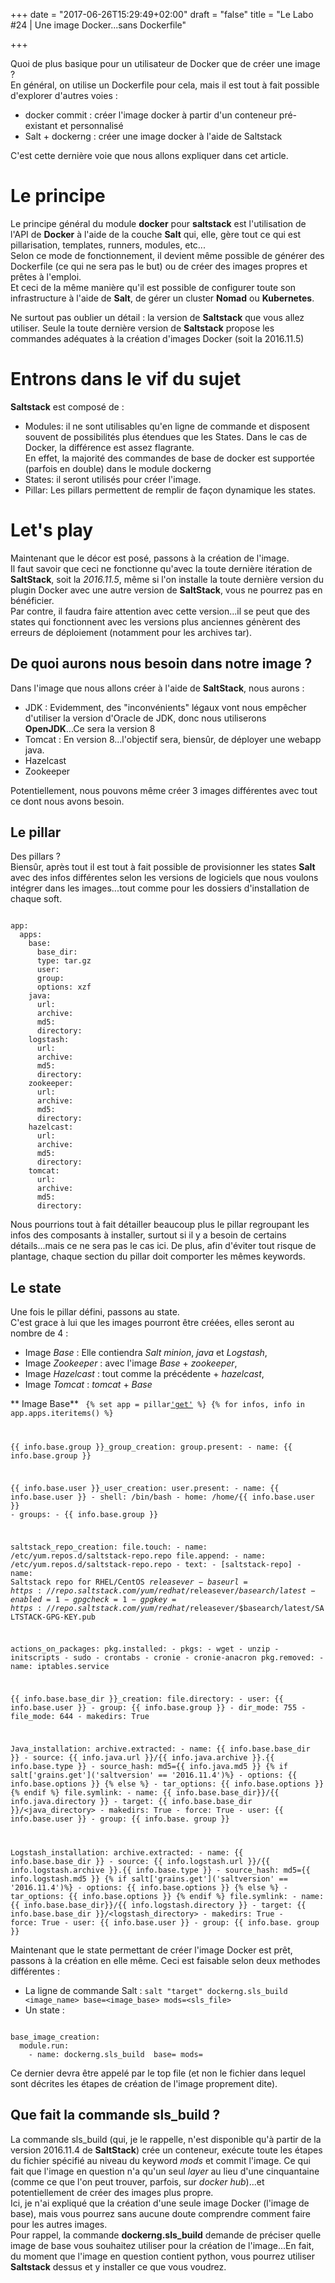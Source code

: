 +++
date = "2017-06-26T15:29:49+02:00"
draft = "false"
title = "Le Labo #24 | Une image Docker...sans Dockerfile"

+++

Quoi de plus basique pour un utilisateur de Docker que de créer une image ?  
En général, on utilise un Dockerfile pour cela, mais il est tout à fait possible d'explorer d'autres voies :

- docker commit : créer l'image docker à partir d'un conteneur pré-existant et personnalisé
- Salt + dockerng : créer une image docker à l'aide de Saltstack

C'est cette dernière voie que nous allons expliquer dans cet article.  

# Le principe
Le principe général du module **docker** pour **saltstack** est l'utilisation de l'API de **Docker** à l'aide de la couche **Salt** qui, elle, gère tout ce qui est pillarisation, templates, runners, modules, etc...  
Selon ce mode de fonctionnement, il devient même possible de générer des Dockerfile (ce qui ne sera pas le but) ou de créer des images propres et prêtes à l'emploi.  
Et ceci de la même manière qu'il est possible de configurer toute son infrastructure à l'aide de **Salt**, de gérer un cluster **Nomad** ou **Kubernetes**.  

Ne surtout pas oublier un détail : la version de **Saltstack** que vous allez utiliser.
Seule la toute dernière version de **Saltstack** propose les commandes adéquates à la création d'images Docker (soit la 2016.11.5)

# Entrons dans le vif du sujet
**Saltstack** est composé de : 

- Modules: il ne sont utilisables qu'en ligne de commande et disposent souvent de possibilités plus étendues que les States. Dans le cas de Docker, la différence est assez flagrante.  
En effet, la majorité des commandes de base de docker est supportée (parfois en double) dans le module dockerng
- States: il seront utilisés pour créer l'image.  
- Pillar: Les pillars permettent de remplir de façon dynamique les states.

# Let's play
Maintenant que le décor est posé, passons à la création de l'image.  
Il faut savoir que ceci ne fonctionne qu'avec la toute dernière itération de **SaltStack**, soit la *2016.11.5*, même si l'on installe la toute dernière version du plugin Docker avec une autre version de **SaltStack**, vous ne pourrez pas en bénéficier.  
Par contre, il faudra faire attention avec cette version...il se peut que des states qui fonctionnent avec les versions plus anciennes génèrent des erreurs de déploiement (notamment pour les archives tar).
## De quoi aurons nous besoin dans notre image ?
Dans l'image que nous allons créer à l'aide de **SaltStack**, nous aurons : 

- JDK : Evidemment, des "inconvénients" légaux vont nous empêcher d'utiliser la version d'Oracle de JDK, donc nous utiliserons **OpenJDK**...Ce sera la version 8
- Tomcat : En version 8...l'objectif sera, biensûr, de déployer une webapp java.
- Hazelcast
- Zookeeper

Potentiellement, nous pouvons même créer 3 images différentes avec tout ce dont nous avons besoin.

## Le pillar
Des pillars ?  
Biensûr, après tout il est tout à fait possible de provisionner les states **Salt** avec des infos différentes selon les versions de logiciels que nous voulons intégrer dans les images...tout comme pour les dossiers d'installation de chaque soft.

<code>
app:
  apps:
    base:
      base_dir: <base_dir>
      type: tar.gz
      user: <user>
      group: <group>
      options: xzf
    java:
      url: <url>
      archive: <archive>
      md5: <md5>
      directory: <directory>
    logstash:
      url: <url>
      archive: <archive>
      md5: <md5>
      directory: <directory>
    zookeeper:
      url: <url>
      archive: <archive>
      md5: <md5>
      directory: <directory>
    hazelcast:
      url: <url>
      archive: <archive>
      md5: <md5>
      directory: <directory>
    tomcat:
      url: <url>
      archive: <archive>
      md5: <md5>
      directory: <directory>
</code>

Nous pourrions tout à fait détailler beaucoup plus le pillar regroupant les infos des composants à installer, surtout si il y a besoin de certains détails...mais ce ne sera pas le cas ici. De plus, afin d'éviter tout risque de plantage, chaque section du pillar doit comporter les mêmes keywords.  

## Le state
Une fois le pillar défini, passons au state.  
C'est grace à lui que les images pourront être créées, elles seront au nombre de 4 : 

- Image *Base* : Elle contiendra *Salt minion*, *java* et *Logstash*,
- Image *Zookeeper* : avec l'image *Base* + *zookeeper*,
- Image *Hazelcast* : tout comme la précédente + *hazelcast*,
- Image *Tomcat* : *tomcat* + *Base*

** Image Base**
<code>
{% set app = pillar['get']('app') %}
{% for infos, info in app.apps.iteritems() %}

{{ info.base.group }}_group_creation:
  group.present:
    - name: {{ info.base.group }}

{{ info.base.user }}_user_creation:
  user.present:
    - name: {{ info.base.user }}
    - shell: /bin/bash
    - home: /home/{{ info.base.user }}
    - groups:
      - {{ info.base.group }}

saltstack_repo_creation:
  file.touch:
    - name: /etc/yum.repos.d/saltstack-repo.repo
  file.append:
    - name: /etc/yum.repos.d/saltstack-repo.repo
    - text:
      - [saltstack-repo]
      - name: Saltstack repo for RHEL/CentOS $releasever
      - baseurl=https://repo.saltstack.com/yum/redhat/$releasever/$basearch/latest
      - enabled=1
      - gpgcheck=1
      - gpgkey=https://repo.saltstack.com/yum/redhat/$releasever/$basearch/latest/SALTSTACK-GPG-KEY.pub

actions_on_packages:
  pkg.installed:
    - pkgs:
      - wget
      - unzip
      - initscripts
      - sudo
      - crontabs
      - cronie
      - cronie-anacron
  pkg.removed:
    - name: iptables.service

{{ info.base.base_dir }}_creation:
  file.directory:
    - user: {{ info.base.user }}
    - group: {{ info.base.group }}
    - dir_mode: 755
    - file_mode: 644
    - makedirs: True

Java_installation:
  archive.extracted:
    - name: {{ info.base.base_dir }}
    - source: {{ info.java.url }}/{{ info.java.archive }}.{{ info.base.type }}
    - source_hash: md5={{ info.java.md5 }}
    {% if salt['grains.get']('saltversion' == '2016.11.4')%}
    - options: {{ info.base.options }}
    {% else %}
    - tar_options: {{ info.base.options }}
    {% endif %}
  file.symlink:
    - name: {{ info.base.base_dir}}/{{ info.java.directory }}
    - target: {{ info.base.base_dir }}/<java_directory>
    - makedirs: True
    - force: True
    - user: {{ info.base.user }}
    - group: {{ info.base. group }}

Logstash_installation:
  archive.extracted:
    - name: {{ info.base.base_dir }}
    - source: {{ info.logstash.url }}/{{ info.logstash.archive }}.{{ info.base.type }}
    - source_hash: md5={{ info.logstash.md5 }}
    {% if salt['grains.get']('saltversion' == '2016.11.4')%}
    - options: {{ info.base.options }}
    {% else %}
    - tar_options: {{ info.base.options }}
    {% endif %}
  file.symlink:
    - name: {{ info.base.base_dir}}/{{ info.logstash.directory }}
    - target: {{ info.base.base_dir }}/<logstash_directory>
    - makedirs: True
    - force: True
    - user: {{ info.base.user }}
    - group: {{ info.base. group }} 
</code>

Maintenant que le state permettant de créer l'image Docker est prêt, passons à la création en elle même. Ceci est faisable selon deux methodes différentes :

- La ligne de commande Salt : `salt "target" dockerng.sls_build <image_name> base=<image_base> mods=<sls_file>`
- Un state :

<code>
base_image_creation:
  module.run:
    - name: dockerng.sls_build <image_name> base=<image_base> mods=<sls_file>
</code>

Ce dernier devra être appelé par le top file (et non le fichier dans lequel sont décrites les étapes de création de l'image proprement dite).

## Que fait la commande sls_build ?
La commande sls_build (qui, je le rappelle, n'est disponible qu'à partir de la version 2016.11.4 de **SaltStack**) crée un conteneur, exécute toute les étapes du fichier spécifié au niveau du keyword *mods* et commit l'image. Ce qui fait que l'image en question n'a qu'un seul *layer* au lieu d'une cinquantaine (comme ce que l'on peut trouver, parfois, sur *docker hub*)...et potentiellement de créer des images plus propre.  
Ici, je n'ai expliqué que la création d'une seule image Docker (l'image de base), mais vous pourrez sans aucune doute comprendre comment faire pour les autres images.  
Pour rappel, la commande **dockerng.sls_build** demande de préciser quelle image de base vous souhaitez utiliser pour la création de l'image...En fait, du moment que l'image en question contient python, vous pourrez utiliser **Saltstack** dessus et y installer ce que vous voudrez.